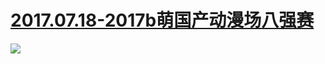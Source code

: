 # [2017.07.18-2017b萌国产动漫场八强赛](https://live.bilibili.com/pages/1702/summer-challenges)
![](https://bilicoverimg.github.io/2017/2017.07.18-2017b萌国产动漫场八强赛.png)